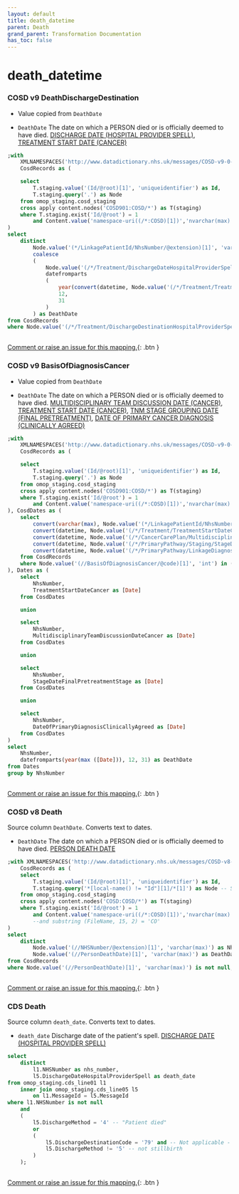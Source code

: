 ```yaml
---
layout: default
title: death_datetime
parent: Death
grand_parent: Transformation Documentation
has_toc: false
---
```

# death_datetime
### COSD v9 DeathDischargeDestination
* Value copied from `DeathDate`

* `DeathDate` The date on which a PERSON died or is officially deemed to have died. [DISCHARGE DATE (HOSPITAL PROVIDER SPELL)](), [TREATMENT START DATE (CANCER)]()

```sql
;with 
	XMLNAMESPACES('http://www.datadictionary.nhs.uk/messages/COSD-v9-0-1' AS COSD901),
	CosdRecords as ( 

	select
		T.staging.value('(Id/@root)[1]', 'uniqueidentifier') as Id,
		T.staging.query('.') as Node
	from omop_staging.cosd_staging
	cross apply content.nodes('COSD901:COSD/*') as T(staging)
	where T.staging.exist('Id/@root') = 1
		and Content.value('namespace-uri((/*:COSD)[1])','nvarchar(max)') = 'http://www.datadictionary.nhs.uk/messages/COSD-v9-0-1'
)
select
	distinct
		Node.value('(*/LinkagePatientId/NhsNumber/@extension)[1]', 'varchar(max)') as NhsNumber,
		coalesce
		(
			Node.value('(/*/Treatment/DischargeDateHospitalProviderSpell)[1]', 'varchar(max)'),
			datefromparts
			(
				year(convert(datetime, Node.value('(/*/Treatment/TreatmentStartDateCancer)[1]', 'varchar(max)'))),
				12,
				31
			)
		) as DeathDate
from CosdRecords
where Node.value('(/*/Treatment/DischargeDestinationHospitalProviderSpell/@code)[1]', 'varchar(max)') = 79 -- Not applicable - PATIENT died or stillbirth
	
```


[Comment or raise an issue for this mapping.](https://github.com/answerdigital/oxford-omop-data-mapper/issues/new?title=OMOP%20Death%20table%20death_datetime%20field%20COSD%20v9%20DeathDischargeDestination%20mapping){: .btn }
### COSD v9 BasisOfDiagnosisCancer
* Value copied from `DeathDate`

* `DeathDate` The date on which a PERSON died or is officially deemed to have died. [MULTIDISCIPLINARY TEAM DISCUSSION DATE (CANCER)](), [TREATMENT START DATE (CANCER)](), [TNM STAGE GROUPING DATE (FINAL PRETREATMENT)](), [DATE OF PRIMARY CANCER DIAGNOSIS (CLINICALLY AGREED)]()

```sql
;with 
	XMLNAMESPACES('http://www.datadictionary.nhs.uk/messages/COSD-v9-0-1' AS COSD901),
	CosdRecords as ( 

	select
		T.staging.value('(Id/@root)[1]', 'uniqueidentifier') as Id,
		T.staging.query('.') as Node
	from omop_staging.cosd_staging
	cross apply content.nodes('COSD901:COSD/*') as T(staging)
	where T.staging.exist('Id/@root') = 1
		and Content.value('namespace-uri((/*:COSD)[1])','nvarchar(max)') = 'http://www.datadictionary.nhs.uk/messages/COSD-v9-0-1'
), CosdDates as (
	select 
		convert(varchar(max), Node.value('(*/LinkagePatientId/NhsNumber/@extension)[1]', 'varchar(max)')) as NhsNumber,
		convert(datetime, Node.value('(/*/Treatment/TreatmentStartDateCancer)[1]', 'varchar(max)')) as TreatmentStartDateCancer,
		convert(datetime, Node.value('(/*/CancerCarePlan/MultidisciplinaryTeamDiscussionDateCancer)[1]', 'varchar(max)')) as MultidisciplinaryTeamDiscussionDateCancer,
		convert(datetime, Node.value('(/*/PrimaryPathway/Staging/StageDateFinalPretreatmentStage)[1]', 'varchar(max)')) as StageDateFinalPretreatmentStage,
		convert(datetime, Node.value('(/*/PrimaryPathway/LinkageDiagnosticDetails/DateOfPrimaryDiagnosisClinicallyAgreed)[1]', 'varchar(max)')) as DateOfPrimaryDiagnosisClinicallyAgreed
	from CosdRecords
	where Node.value('(//BasisOfDiagnosisCancer/@code)[1]', 'int') in (0, 1)
), Dates as (
	select
		NhsNumber,
		TreatmentStartDateCancer as [Date]
	from CosdDates

	union 

	select
		NhsNumber,
		MultidisciplinaryTeamDiscussionDateCancer as [Date]
	from CosdDates

	union 

	select
		NhsNumber,
		StageDateFinalPretreatmentStage as [Date]
	from CosdDates

	union 

	select
		NhsNumber,
		DateOfPrimaryDiagnosisClinicallyAgreed as [Date]
	from CosdDates
)
select
	NhsNumber,
	datefromparts(year(max ([Date])), 12, 31) as DeathDate
from Dates
group by NhsNumber
	
```


[Comment or raise an issue for this mapping.](https://github.com/answerdigital/oxford-omop-data-mapper/issues/new?title=OMOP%20Death%20table%20death_datetime%20field%20COSD%20v9%20BasisOfDiagnosisCancer%20mapping){: .btn }
### COSD v8 Death
Source column  `DeathDate`.
Converts text to dates.

* `DeathDate` The date on which a PERSON died or is officially deemed to have died. [PERSON DEATH DATE]()

```sql
;with XMLNAMESPACES('http://www.datadictionary.nhs.uk/messages/COSD-v8-1' AS COSD),
	CosdRecords as ( 
	select
		T.staging.value('(Id/@root)[1]', 'uniqueidentifier') as Id,
		T.staging.query('*[local-name() != "Id"][1]/*[1]') as Node -- Select the first inner element of the element that is not called Id.
	from omop_staging.cosd_staging
	cross apply content.nodes('COSD:COSD/*') as T(staging)
	where T.staging.exist('Id/@root') = 1
		and Content.value('namespace-uri((/*:COSD)[1])','nvarchar(max)') = 'http://www.datadictionary.nhs.uk/messages/COSD-v8-1'
		--and substring (FileName, 15, 2) = 'CO'
)
select 
	distinct
		Node.value('(//NHSNumber/@extension)[1]', 'varchar(max)') as NhsNumber,
		Node.value('(//PersonDeathDate)[1]', 'varchar(max)') as DeathDate
from CosdRecords
where Node.value('(//PersonDeathDate)[1]', 'varchar(max)') is not null;
	
```


[Comment or raise an issue for this mapping.](https://github.com/answerdigital/oxford-omop-data-mapper/issues/new?title=OMOP%20Death%20table%20death_datetime%20field%20COSD%20v8%20Death%20mapping){: .btn }
### CDS Death
Source column  `death_date`.
Converts text to dates.

* `death_date` Discharge date of the patient's spell. [DISCHARGE DATE (HOSPITAL PROVIDER SPELL)]()

```sql
select
	distinct	
		l1.NHSNumber as nhs_number,
		l5.DischargeDateHospitalProviderSpell as death_date
from omop_staging.cds_line01 l1
	inner join omop_staging.cds_line05 l5
		on l1.MessageId = l5.MessageId
where l1.NHSNumber is not null
	and 
	(
		l5.DischargeMethod = '4' -- "Patient died"
		or 
		(
			l5.DischargeDestinationCode = '79' and -- Not applicable - PATIENT died or stillbirth
			l5.DischargeMethod != '5' -- not stillbirth
		)
	);
	
```


[Comment or raise an issue for this mapping.](https://github.com/answerdigital/oxford-omop-data-mapper/issues/new?title=OMOP%20Death%20table%20death_datetime%20field%20CDS%20Death%20mapping){: .btn }
